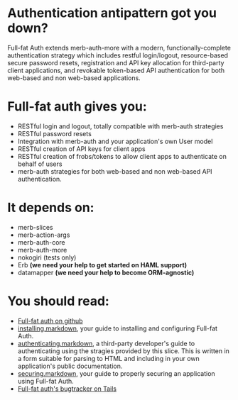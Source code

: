 Authentication antipattern got you down?
========================================

Full-fat Auth extends merb-auth-more with a modern, functionally-complete authentication strategy which includes restful login/logout, resource-based secure password resets, registration and API key allocation for third-party client applications, and revokable token-based API authentication for both web-based and non web-based applications.

Full-fat auth gives you:
========================

* RESTful login and logout, totally compatible with merb-auth strategies
* RESTful password resets
* Integration with merb-auth and your application's own User model
* RESTful creation of API keys for client apps
* RESTful creation of frobs/tokens to allow client apps to authenticate on behalf of users
* merb-auth strategies for both web-based and non web-based API authentication.

It depends on:
==============

* merb-slices
* merb-action-args
* merb-auth-core
* merb-auth-more
* nokogiri (tests only)
* Erb **(we need your help to get started on HAML support)**
* datamapper **(we need your help to become ORM-agnostic)**

You should read:
================

* [Full-fat auth on github](http://github.com/danski/merb-auth-slice-fullfat)
* [installing.markdown](http://github.com/danski/merb-auth-slice-fullfat/tree/master/installing.markdown), your guide to installing and configuring Full-fat Auth.
* [authenticating.markdown](http://github.com/danski/merb-auth-slice-fullfat/tree/master/authenticating.markdown), a third-party developer's guide to authenticating using the stragies provided by this slice. This is written in a form suitable for parsing to HTML and including in your own application's public documentation.
* [securing.markdown](http://github.com/danski/merb-auth-slice-fullfat/tree/master/securing.markdown), your guide to properly securing an application using Full-fat Auth.
* [Full-fat auth's bugtracker on Tails](http://www.bugtails.com/projects/171)

